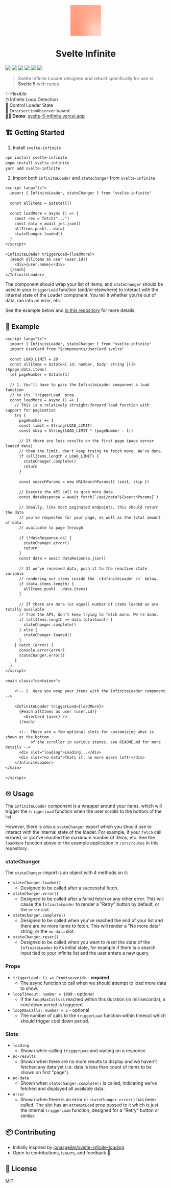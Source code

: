 <p align="center">
 <img align="center" src="https://raw.githubusercontent.com/ndom91/svelte-infinite/51683d459ae954a99e7c5c25817ed667678a0840/src/assets/SvelteLogo.svg" height="96" />
 <h1 align="center">
  Svelte Infinite
 </h1>
</p>

![](https://img.shields.io/badge/typescript-black?style=for-the-badge&logo=typescript&logoColor=white)
![](https://img.shields.io/badge/only-svelte5?style=for-the-badge&logo=svelte&logoColor=white&label=svelte5&labelColor=black&color=black)
[![](https://img.shields.io/npm/v/svelte-infinite?style=for-the-badge&labelColor=black&color=black)](https://npmjs.org/packages/svelte-infinite)
[![](https://img.shields.io/badge/13kb-size?style=for-the-badge&label=size&labelColor=black&color=black)](https://npmjs.org/packages/svelte-infinite)
[![](https://img.shields.io/npm/dm/svelte-infinite?style=for-the-badge&labelColor=black&color=black)](https://npmjs.org/packages/svelte-infinite)
[![](https://img.shields.io/badge/demo-black?style=for-the-badge&logo=&logoColor=white&labelColor=black&color=black)](https://svelte-5-infinite.vercel.app)

> Svelte Infinite Loader designed and rebuilt specifically for use in **Svelte 5** with runes

✨ Flexible  
⏰ Infinite Loop Detection  
📣 Control Loader State  
🔎 `IntersectionObserver` based  
🧑‍🔧 **Demo**: [svelte-5-infinite.vercel.app](https://svelte-5-infinite.vercel.app)

## 🏗️ Getting Started

1. Install `svelte-infinite`

```bash
npm install svelte-infinite
pnpm install svelte-infinite
yarn add svelte-infinite
```

2. Import both `InfiniteLoader` and `stateChanger` from `svelte-infinite`

```svelte
<script lang="ts">
  import { InfiniteLoader, stateChanger } from "svelte-infinite"

  const allItems = $state([])

  const loadMore = async () => {
    const res = fetch("...")
    const data = await jes.json()
    allItems.push(...data)
    stateChanger.loaded()
  }
</script>

<InfiniteLoader triggerLoad={loadMore}>
  {#each allItems as user (user.id)}
    <div>{user.name}</div>
  {/each}
</InfiniteLoader>
```

The component should wrap your list of items, and `stateChanger` should be used in your `triggerLoad` function (and/or elsewhere) to interact with the internal state of the Loader component. You tell it whether you're out of data, ran into an error, etc.

See the example below and [in this repository](https://github.com/ndom91/svelte-infinite/blob/main/src/routes/%2Bpage.svelte#L12-L50) for more details.

## 🍍 Example

```svelte
<script lang="ts">
  import { InfiniteLoader, stateChanger } from "svelte-infinite"
  import UserCard from "$components/UserCard.svelte"

  const LOAD_LIMIT = 20
  const allItems = $state<{ id: number, body: string }[]>($page.data.items)
  let pageNumber = $state(1)

  // 1. You'll have to pass the InfiniteLoader component a load function
  // to its `triggerLoad` prop.
  const loadMore = async () => {
    // This is a relatively straight-forward load function with support for pagination
    try {
      pageNumber += 1
      const limit = String(LOAD_LIMIT)
      const skip = String(LOAD_LIMIT * (pageNumber - 1))

      // If there are less results on the first page (page.server loaded data)
      // than the limit, don't keep trying to fetch more. We're done.
      if (allItems.length < LOAD_LIMIT) {
        stateChanger.complete()
        return
      }

      const searchParams = new URLSearchParams({ limit, skip })

      // Execute the API call to grab more data
      const dataResponse = await fetch(`/api/data?${searchParams}`)

      // Ideally, like most paginated endpoints, this should return the data
      // you've requested for your page, as well as the total amount of data
      // available to page through

      if (!dataResponse.ok) {
        stateChanger.error()
        return
      }
      const data = await dataResponse.json()

      // If we've received data, push it to the reactive state variable
      // rendering our items inside the `<InfiniteLoader />` below.
      if (data.items.length) {
        allItems.push(...data.items)
      }

      // If there are more (or equal) number of items loaded as are totally available
      // from the API, don't keep trying to fetch more. We're done.
      if (allItems.length >= data.totalCount) {
        stateChanger.complete()
      } else {
        stateChanger.loaded()
      }
    } catch (error) {
      console.error(error)
      stateChanger.error()
    }
  }
</script>

<main class="container">

    <!-- 2. Here you wrap your items with the InfiniteLoader component -->

    <InfiniteLoader triggerLoad={loadMore}>
      {#each allItems as user (user.id)}
        <UserCard {user} />
      {/each}

      <!-- There are a few optional slots for customizing what is shown at the bottom
           of the scroller in various states, see README.md for more details -->
      <div slot="loading">Loading...</div>
      <div slot="no-data">Thats it, no more users left!</div>
    </InfiniteLoader>
</main>

</script>
```

## ♾️ Usage

The `InfiniteLoader` component is a wrapper around your items, which will trigger the `triggerLoad` function when the user scrolls to the bottom of the list.

However, there is also a `stateChanger` export which you should use to interact with the internal state of the loader. For example, if your `fetch` call errored, or you've reached the maximum number of items, etc. See the `loadMore` function above or the example application in `/src/routes` in this repository.

### stateChanger

The `stateChanger` import is an object with 4 methods on it:

- `stateChanger.loaded()`
  - Designed to be called after a successful fetch.
- `stateChanger.error()`
  - Designed to be called after a failed fetch or any other error. This will cause the `InfiniteLoader` to render a "Retry" button by default, or the `error` slot.
- `stateChanger.complete()`
  - Designed to be called when you've reached the end of your list and there are no more items to fetch. This will render a "No more data" string, or the `no-data` slot.
- `stateChanger.reset()`
  - Designed to be called when you want to reset the state of the `InfiniteLoader` to its initial state, for example if there is a search input tied to your infinite list and the user enters a new query.

### Props

- `triggerLoad: () => Promise<void>` - **required**
  - The async function to call when we should attempt to load more data to show.
- `loopTimeout: number = 1000` - optional
  - If the `loopMaxCalls` is reached within this duration (in milliseconds), a cool down period is triggered.
- `loopMaxCalls: number = 5` - optional
  - The number of calls to the `triggerLoad` function within timeout which should trigger cool down period.

### Slots

- `loading`
  - Shown while calling `triggerLoad` and waiting on a response.
- `no-results`
  - Shown when there are no more results to display and we haven't fetched any data yet (i.e. data is less than count of items to be shown on first "page").
- `no-data`
  - Shown when `stateChanger.complete()` is called, indicating we've fetched and displayed all available data.
- `error`
  - Shown when there is an error or `stateChanger.error()` has been called. The slot has an `attemptLoad` prop passed to it which is just the internal `triggerLoad` function, designed for a "Retry" button or similar.

## 📦 Contributing

- Initially inspired by [jonasgeiler/svelte-infinite-loading](https://github.com/jonasgeiler/svelte-infinite-loading)
- Open to contributions, issues, and feedback 🙏

## 📝 License

MIT
